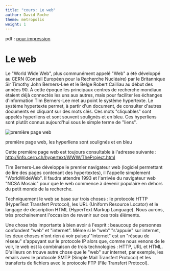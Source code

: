 ```yaml
---
title: "cours: Le web"
author: David Roche
theme: metropolis
weight: 1
---
```


pdf : [pour impression](/uploads/docsnsi/ihm_web/nsi_prem_web.pdf)

# Le web

Le "World Wide Web", plus communément appelé "Web" a été développé
au CERN (Conseil Européen pour la Recherche Nucléaire) par le
Britannique Sir Timothy John Berners-Lee et le Belge Robert Cailliau au
début des années 90. À cette époque les principaux centres de recherche
mondiaux étaient déjà connectés les uns aux autres, mais pour faciliter
les échanges d'information Tim Berners-Lee met au point le système
hypertexte. Le système hypertexte permet, à partir d'un document, de
consulter d'autres documents en cliquant sur des mots clés. Ces mots
"cliquables" sont appelés hyperliens et sont souvent soulignés et en
bleu. Ces hyperliens sont plutôt connus aujourd'hui sous le simple
terme de "liens".

![première page web](/uploads/docsnsi/ihm_web/img/prem_web.png)

première page web, les hyperliens sont soulignés et en bleu

Cette première page web est toujours consultable à l'adresse suivante :
<http://info.cern.ch/hypertext/WWW/TheProject.html>

Tim Berners-Lee développe le premier navigateur web (logiciel permettant
de lire des pages contenant des hypertextes), il l'appelle simplement
"WorldWideWeb". Il faudra attendre 1993 et l'arrivée du navigateur
web "NCSA Mosaic" pour que le web commence à devenir populaire en
dehors du petit monde de la recherche.

Techniquement le web se base sur trois choses : le protocole HTTP
(HyperText Transfert Protocol), les URL (Uniform Resource Locator) et le
langage de description HTML (HyperText Markup Language). Nous aurons,
très prochainement l'occasion de revenir sur ces trois éléments.

Une chose très importante à bien avoir à l'esprit : beaucoup de
personnes confondent "web" et "internet". Même si le "web"
"s'appuie" sur internet, les deux choses n'ont rien à voir
puisqu'"internet" est un "réseau de réseau" s'appuyant sur le
protocole IP alors que, comme nous venons de le voir, le web est la
combinaison de trois technologies : HTTP, URL et HTML. D'ailleurs on
trouve autre chose que le "web" sur internet, par exemple, les emails
avec le protocole SMTP (Simple Mail Transfert Protocol) et les
transferts de fichiers avec le protocole FTP (File Transfert Protocol).
